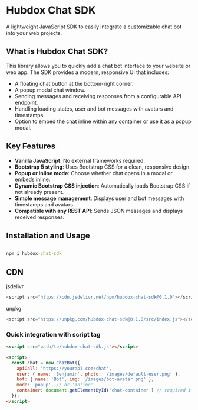 # Hubdox Chat SDK

A lightweight JavaScript SDK to easily integrate a customizable chat bot into your web projects.

## What is Hubdox Chat SDK?

This library allows you to quickly add a chat bot interface to your website or web app. The SDK provides a modern, responsive UI that includes:

- A floating chat button at the bottom-right corner.
- A popup modal chat window.
- Sending messages and receiving responses from a configurable API endpoint.
- Handling loading states, user and bot messages with avatars and timestamps.
- Option to embed the chat inline within any container or use it as a popup modal.

## Key Features

- **Vanilla JavaScript**: No external frameworks required.
- **Bootstrap 5 styling**: Uses Bootstrap CSS for a clean, responsive design.
- **Popup or Inline mode**: Choose whether chat opens in a modal or embeds inline.
- **Dynamic Bootstrap CSS injection**: Automatically loads Bootstrap CSS if not already present.
- **Simple message management**: Displays user and bot messages with timestamps and avatars.
- **Compatible with any REST API**: Sends JSON messages and displays received responses.

## Installation and Usage

## 
```cmd
npm i hubdox-chat-sdk
```
##  CDN
jsdelivr
```js
<script src="https://cdn.jsdelivr.net/npm/hubdox-chat-sdk@0.1.0"></script>

```
unpkg
```js
<script src="https://unpkg.com/hubdox-chat-sdk@0.1.0/src/index.js"></script>
```

### Quick integration with script tag

```html
<script src="path/to/hubdox-chat-sdk.js"></script>

<script>
  const chat = new ChatBot({
    apiCall: 'https://yourapi.com/chat',
    user: { name: 'Benjamin', photo: '/images/default-user.png' },
    bot: { name: 'Bot', img: '/images/bot-avatar.png' },
    mode: 'popup', // or 'inline'
    container: document.getElementById('chat-container') // required if mode is inline
  });
</script>
```